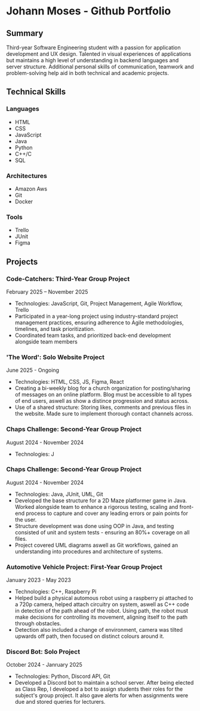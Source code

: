 # Johann Moses - Github Portfolio
## Summary
Third-year Software Engineering student with a passion for application development and UX design. Talented in visual experiences of applications but maintains a high level of understanding in backend languages and server structure. Additional personal skills of communication, teamwork and problem-solving help aid in both technical and academic projects. 

## Technical Skills
### Languages
- HTML
- CSS
- JavaScript
- Java
- Python
- C++/C
- SQL

### Architectures
- Amazon Aws
- Git
- Docker

### Tools
- Trello
- JUnit
- Figma

## Projects
### Code-Catchers: Third-Year Group Project
February 2025 – November 2025
- Technologies: JavaScript, Git, Project Management, Agile Workflow, Trello
- Participated in a year-long project using industry-standard project management practices, ensuring adherence to Agile methodologies, timelines, and task prioritization.
- Coordinated team tasks, and prioritized back-end development alongside team members

### 'The Word': Solo Website Project
June 2025 - Ongoing
- Technologies: HTML, CSS, JS, Figma, React
- Creating a bi-weekly blog for a church organization for posting/sharing of messages on an online platform. Blog must be accessible to all types of end users, aswell as show a distince progression and status across. 
- Use of a shared structure: Storing likes, comments and previous files in the website. Made sure to implement thorough contact channels across.

### Chaps Challenge: Second-Year Group Project
August 2024 - November 2024
- Technologies: J

### Chaps Challenge: Second-Year Group Project
August 2024 - November 2024
- Technologies: Java, JUnit, UML, Git
- Developed the base structure for a 2D Maze platformer game in Java. Worked alongside team to enhance a rigorous testing, scaling and front-end process to capture and cover any leading errors or pain points for the user.
- Structure development was done using OOP in Java, and testing consisted of unit and system tests - ensuring an 80%+ coverage on all files.
- Project covered UML diagrams aswell as Git workflows, gained an understanding into procedures and architecture of systems.

### Automotive Vehicle Project: First-Year Group Project
January 2023 - May 2023
- Technologies: C++, Raspberry Pi
- Helped build a physical automous robot using a raspberry pi attached to a 720p camera, helped attach circuitry on system, aswell as C++ code in detection of the path ahead of the robot. Using path, the robot must make decisions for controlling its movement, aligning itself to the path through obstacles.
- Detection also included a change of environment, camera was tilted upwards off path, then focused on distinct colours around it.

### Discord Bot: Solo Project
October 2024 - Janruary 2025
- Technologies: Python, Discord API, Git
- Developed a Discord bot to maintain a school server. After being elected as Class Rep, I developed a bot to assign students their roles for the subject's group project. It also gave alerts for when assignments were due and stored queries for lecturers.

